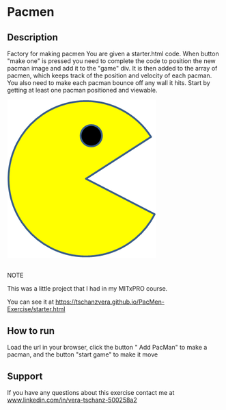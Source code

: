 # Pacmen

## Description

Factory for making pacmen
You are given a starter.html code.
When button "make one" is pressed you need to complete the code 
to position the new pacman image and add it to the "game" div. It is then added to the array of pacmen, which keeps track of the position and velocity of each pacman.
You also need to make each pacman bounce off any wall it hits. 
Start by getting at least one pacman positioned and viewable. 

<img src="PacMan1.png">




##
NOTE

This was a little project that I had in my MITxPRO course.  

You can see it at https://tschanzvera.github.io/PacMen-Exercise/starter.html

## How to run

Load the url in your browser, click the button " Add PacMan" to make a pacman, and the button "start game" to make it move

## Support

If you have any questions about this exercise contact me at www.linkedin.com/in/vera-tschanz-500258a2
